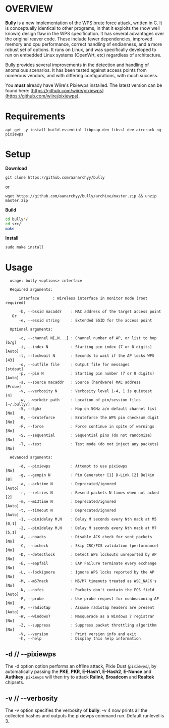 # OVERVIEW

**Bully** is a new implementation of the WPS brute force attack, written in C. It is conceptually identical
to other programs, in that it exploits the (now well known) design flaw in the WPS specification. It has
several advantages over the original reaver code. These include fewer dependencies, improved memory and
cpu performance, correct handling of endianness, and a more robust set of options. It runs on Linux, and
was specifically developed to run on embedded Linux systems (OpenWrt, etc) regardless of architecture.

Bully provides several improvements in the detection and handling of anomalous scenarios. It has been
tested against access points from numerous vendors, and with differing configurations, with much success.

You **must** already have Wiire's Pixiewps installed.
The latest version can be found here: [https://github.com/wiire/pixiewps](https://github.com/wiire/pixiewps).

# Requirements

`apt-get -y install build-essential libpcap-dev libssl-dev aircrack-ng pixiewps`

# Setup

**Download**

`git clone https://github.com/aanarchyy/bully`

or

`wget https://github.com/aanarchyy/bully/archive/master.zip && unzip master.zip`

**Build**

```bash
cd bully*/
cd src/
make
```

**Install**

`sudo make install`

# Usage

```
  usage: bully <options> interface

  Required arguments:

      interface      : Wireless interface in monitor mode (root required)

      -b, --bssid macaddr    : MAC address of the target access point
   Or
      -e, --essid string     : Extended SSID for the access point

  Optional arguments:

      -c, --channel N[,N...] : Channel number of AP, or list to hop [b/g]
      -i, --index N          : Starting pin index (7 or 8 digits)  [Auto]
      -l, --lockwait N       : Seconds to wait if the AP locks WPS   [43]
      -o, --outfile file     : Output file for messages          [stdout]
      -p, --pin N            : Starting pin number (7 or 8 digits) [Auto]
      -s, --source macaddr   : Source (hardware) MAC address      [Probe]
      -v, --verbosity N      : Verbosity level 1-4, 1 is quietest     [4]
      -w, --workdir path     : Location of pin/session files  [~/.bully/]
      -5, --5ghz             : Hop on 5GHz a/n default channel list  [No]
      -B, --bruteforce       : Bruteforce the WPS pin checksum digit [No]
      -F, --force            : Force continue in spite of warnings   [No]
      -S, --sequential       : Sequential pins (do not randomize)    [No]
      -T, --test             : Test mode (do not inject any packets) [No]

  Advanced arguments:

      -d, --pixiewps         : Attempt to use pixiewps               [No]
      -g, --genpin N         : Pin Generator [1] D-Link [2] Belkin    [0]
      -a, --acktime N        : Deprecated/ignored                  [Auto]
      -r, --retries N        : Resend packets N times when not acked  [2]
      -m, --m13time N        : Deprecated/ignored                  [Auto]
      -t, --timeout N        : Deprecated/ignored                  [Auto]
      -1, --pin1delay M,N    : Delay M seconds every Nth nack at M5 [0,1]
      -2, --pin2delay M,N    : Delay M seconds every Nth nack at M7 [5,1]
      -A, --noacks           : Disable ACK check for sent packets    [No]
      -C, --nocheck          : Skip CRC/FCS validation (performance) [No]
      -D, --detectlock       : Detect WPS lockouts unreported by AP  [No]
      -E, --eapfail          : EAP Failure terminate every exchange  [No]
      -L, --lockignore       : Ignore WPS locks reported by the AP   [No]
      -M, --m57nack          : M5/M7 timeouts treated as WSC_NACK's  [No]
      -N, --nofcs            : Packets don't contain the FCS field [Auto]
      -P, --probe            : Use probe request for nonbeaconing AP [No]
      -R, --radiotap         : Assume radiotap headers are present [Auto]
      -W, --windows7         : Masquerade as a Windows 7 registrar   [No]
      -Z, --suppress         : Suppress packet throttling algorithm  [No]
      -V, --version          : Print version info and exit
      -h, --help             : Display this help information
```

## -d // --pixiewps
The -d option option performs an offline attack, Pixie Dust _(`pixiewps`)_, by automatically passing the **PKE**, **PKR**, **E-Hash1**, **E-Hash2**, **E-Nonce** and **Authkey**. `pixiewps` will then try to attack **Ralink**, **Broadcom** and **Realtek** chipsets.

## -v // --verbosity
The -v option specifies the verbosity of **bully**.
-v 4 now prints all the collected hashes and outputs the pixiewps command run.
Default runlevel is 3.
